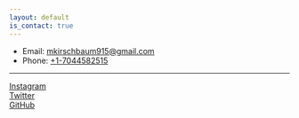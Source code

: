 ```yaml
---
layout: default
is_contact: true
---
```


* Email: [mkirschbaum915@gmail.com](mailto:mkirschbaum915@gmail.com)
* Phone: [+1-7044582515](tel:+1-7044582515)

---

<!-- ## Mailing Address

> 221B, Baker Street
>
> London
>
> United Kingdom

---

## Social -->

[Instagram](https://instagram.com/michaelkirschbaum)  
[Twitter](https://twitter.com/mbkirschbaum)  
[GitHub](https://github.com/michaelkirschbaum)
